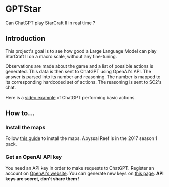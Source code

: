 
# GPTStar

Can ChatGPT play StarCraft II in real time ?

## Introduction
This project's goal is to see how good a Large Language Model can play StarCraft II on a macro scale, without any fine-tuning.

Observations are made about the game and a list of possible actions is generated. This data is then sent to ChatGPT using OpenAI's API.  The answer is parsed into its number and reasoning. The number is mapped to its corresponding hardcoded set of actions.  The reasoning is sent to SC2's chat.

Here is a [video example](https://streamable.com/od2bpx) of ChatGPT performing basic actions.

## How to...
### Install the maps
Follow [this guide](https://github.com/Blizzard/s2client-proto#downloads) to install the maps. Abyssal Reef is in the 2017 season 1 pack. 
### Get an OpenAI API key
You need an API key in order to make requests to ChatGPT.
Register an account on [OpenAI's website](https://platform.openai.com/). You can generate new keys on [this page](https://platform.openai.com/account/api-keys). **API keys are secret, don't share them !**